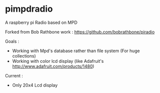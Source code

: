 pimpdradio
==========

A raspberry pi Radio based on MPD

Forked from Bob Rathbone work : https://github.com/bobrathbone/piradio

Goals : 
 - Working with Mpd's database rather than file system (For huge collections)
 - Working with color lcd display (like Adafruit's http://www.adafruit.com/products/1480)

Current :
 - Only 20x4 Lcd display